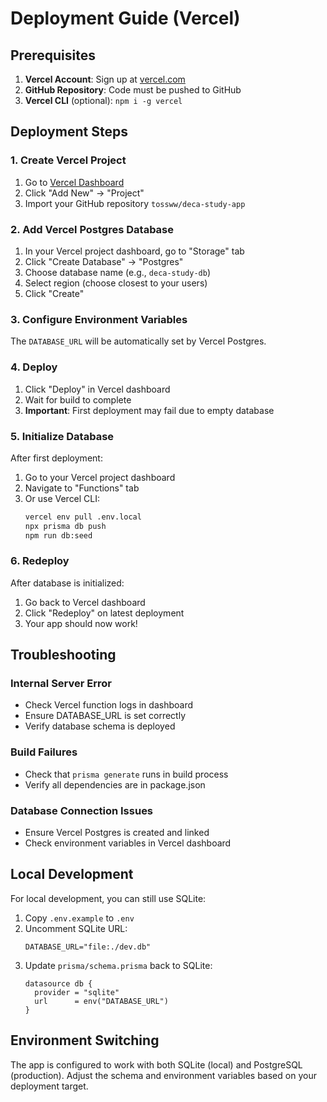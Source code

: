 # Deployment Guide (Vercel)

## Prerequisites

1. **Vercel Account**: Sign up at [vercel.com](https://vercel.com)
2. **GitHub Repository**: Code must be pushed to GitHub
3. **Vercel CLI** (optional): `npm i -g vercel`

## Deployment Steps

### 1. Create Vercel Project

1. Go to [Vercel Dashboard](https://vercel.com/dashboard)
2. Click "Add New" → "Project"
3. Import your GitHub repository `tossww/deca-study-app`

### 2. Add Vercel Postgres Database

1. In your Vercel project dashboard, go to "Storage" tab
2. Click "Create Database" → "Postgres"
3. Choose database name (e.g., `deca-study-db`)
4. Select region (choose closest to your users)
5. Click "Create"

### 3. Configure Environment Variables

The `DATABASE_URL` will be automatically set by Vercel Postgres.

### 4. Deploy

1. Click "Deploy" in Vercel dashboard
2. Wait for build to complete
3. **Important**: First deployment may fail due to empty database

### 5. Initialize Database

After first deployment:

1. Go to your Vercel project dashboard
2. Navigate to "Functions" tab
3. Or use Vercel CLI:
   ```bash
   vercel env pull .env.local
   npx prisma db push
   npm run db:seed
   ```

### 6. Redeploy

After database is initialized:
1. Go back to Vercel dashboard
2. Click "Redeploy" on latest deployment
3. Your app should now work!

## Troubleshooting

### Internal Server Error
- Check Vercel function logs in dashboard
- Ensure DATABASE_URL is set correctly
- Verify database schema is deployed

### Build Failures
- Check that `prisma generate` runs in build process
- Verify all dependencies are in package.json

### Database Connection Issues
- Ensure Vercel Postgres is created and linked
- Check environment variables in Vercel dashboard

## Local Development

For local development, you can still use SQLite:

1. Copy `.env.example` to `.env`
2. Uncomment SQLite URL:
   ```
   DATABASE_URL="file:./dev.db"
   ```
3. Update `prisma/schema.prisma` back to SQLite:
   ```prisma
   datasource db {
     provider = "sqlite"
     url      = env("DATABASE_URL")
   }
   ```

## Environment Switching

The app is configured to work with both SQLite (local) and PostgreSQL (production). Adjust the schema and environment variables based on your deployment target.

